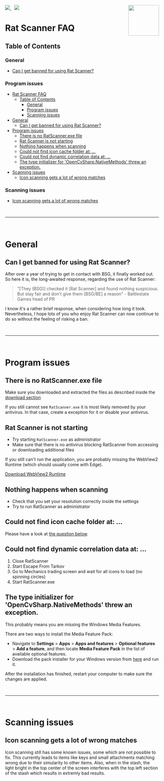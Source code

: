 <img src="media/RatLogo.png" height=100 align=right>

<div>
  <a href="https://patreon.com/RatScanner">
    <img src="https://img.shields.io/badge/dynamic/json?color=%23e85b46&label=Patreon&query=data.attributes.patron_count&suffix=%20patrons&url=https%3A%2F%2Fwww.patreon.com%2Fapi%2Fcampaigns%2F4117180&style=for-the-badge&logo=patreon" />
  </a>

  <a href="https://discord.gg/aHZf7aP" style="padding:10px">
    <img src="https://img.shields.io/discord/687549250435153930?label=Discord&logo=discord&logoColor=ffffff&color=7389D8&labelColor=6A7EC2&style=for-the-badge" />
  </a>
</div>

# Rat Scanner FAQ

## Table of Contents

### General
- [Can I get banned for using Rat Scanner?](#can-i-get-banned-for-using-rat-scanner)

### Program issues
- [Rat Scanner FAQ](#rat-scanner-faq)
  - [Table of Contents](#table-of-contents)
    - [General](#general)
    - [Program issues](#program-issues)
    - [Scanning issues](#scanning-issues)
- [General](#general-1)
  - [Can I get banned for using Rat Scanner?](#can-i-get-banned-for-using-rat-scanner)
- [Program issues](#program-issues-1)
  - [There is no RatScanner.exe file](#there-is-no-ratscannerexe-file)
  - [Rat Scanner is not starting](#rat-scanner-is-not-starting)
  - [Nothing happens when scanning](#nothing-happens-when-scanning)
  - [Could not find icon cache folder at: ...](#could-not-find-icon-cache-folder-at-)
  - [Could not find dynamic correlation data at: ...](#could-not-find-dynamic-correlation-data-at-)
  - [The type initializer for 'OpenCvSharp.NativeMethods' threw an exception.](#the-type-initializer-for-opencvsharpnativemethods-threw-an-exception)
- [Scanning issues](#scanning-issues-1)
  - [Icon scanning gets a lot of wrong matches](#icon-scanning-gets-a-lot-of-wrong-matches)

### Scanning issues
- [Icon scanning gets a lot of wrong matches](#icon-scanning-gets-a-lot-of-wrong-matches)

<br/>

---

<br/>

# General

## Can I get banned for using Rat Scanner?
After over a year of trying to get in contact with BSG, it finally worked out.
So here it is, the long-awaited response, regarding the use of Rat Scanner:

> "[They (BSG)] checked it [Rat Scanner] and found nothing suspicious. But stay fair and don't give them [BSG/BE] a reason" - Battlestate Games head of PR

I know it's a rather brief response, when considering how long it took. Nevertheless, I hope lots of you who enjoy Rat Scanner can now continue to do so without the feeling of risking a ban.

<br/>

---

<br/>

# Program issues

## There is no RatScanner.exe file
Make sure you downloaded and extracted the files as described inside the [download section][download-section]

If you still cannot see `RatScanner.exe` it is most likely removed by your antivirus.
In that case, create a exception for it or disable your antivirus.

## Rat Scanner is not starting
- Try starting `RatScanner.exe` as administrator
- Make sure that there is no antivirus blocking RatScanner from accessing or downloading additional files

If you still can't run the application, you are probably missing the WebView2 Runtime (which should usually come with Edge). 

[Download WebView2 Runtime](https://go.microsoft.com/fwlink/p/?LinkId=2124703)

## Nothing happens when scanning
- Check that you set your resolution correctly inside the settings
- Try to run RatScanner as administrator

## Could not find icon cache folder at: ...
Please have a look at [the question below](#could-not-find-dynamic-correlation-data-at-).

## Could not find dynamic correlation data at: ...
1. Close RatScanner
2. Start Escape From Tarkov
3. Go to Mechanics trading screen and wait for all icons to load (no spinning circles)
4. Start RatScanner.exe

## The type initializer for 'OpenCvSharp.NativeMethods' threw an exception.
This probably means you are missing the Windows Media Features.

There are two ways to install the Media Feature Pack:
- Navigate to **Settings** > **Apps** > **Apps and features** > **Optional features** > **Add a feature**, and then locate **Media Feature Pack** in the list of available optional features.
- Download the pack installer for your Windows version from [here][windows-media-pack] and run it.

After the installation has finished, restart your computer to make sure the changes are applied.

<br/>

---

<br/>

# Scanning issues

## Icon scanning gets a lot of wrong matches
Icon scanning still has some known issues, some which are not possible to fix.
This currently leads to items like keys and small attachments matching wrong due to their simularity to other items.
Also, when in the stash, the light bright in the top center of the screen interferes with the top left section of the stash which results in extremly bad results.

[net-download]: https://dotnet.microsoft.com/en-us/download/dotnet/thank-you/sdk-6.0.100-windows-x64-installer
[download-section]: https://github.com/Blightbuster/RatScanner#download
[windows-media-pack]: https://www.microsoft.com/en-us/software-download/mediafeaturepack
